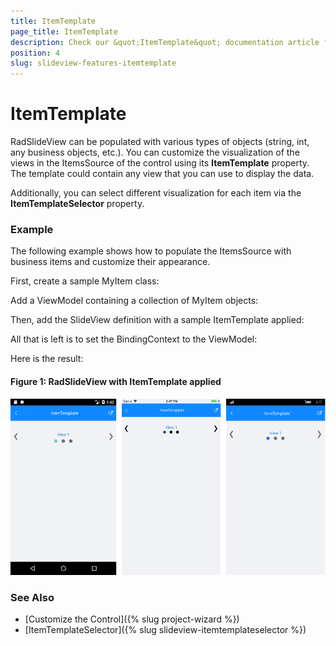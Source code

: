 ```yaml
---
title: ItemTemplate
page_title: ItemTemplate
description: Check our &quot;ItemTemplate&quot; documentation article for Telerik SlideView for Xamarin control.
position: 4
slug: slideview-features-itemtemplate
---
```


# ItemTemplate

RadSlideView can be populated with various types of objects (string, int, any business objects, etc.). You can customize the visualization of the views in the ItemsSource of the control using its **ItemTemplate** property. The template could contain any view that you can use to display the data.

Additionally, you can select different visualization for each item via the **ItemTemplateSelector** property.

### Еxample

The following example shows how to populate the ItemsSource with business items and customize their appearance.

First, create a sample MyItem class: 

<snippet id='slideview-itemtemplate-businessobject' />

Add a ViewModel containing a collection of MyItem objects:

<snippet id='slideview-itemtemplate-viewmodel' />

Then, add the SlideView definition with a sample ItemTemplate applied:

<snippet id='slideview-itemtemplate-xaml' />

All that is left is to set the BindingContext to the ViewModel:

<snippet id='slideview-itemtemplate-setviewmodel' />

Here is the result:
	
#### Figure 1: RadSlideView with ItemTemplate applied
![RadSlideView example](images/slideview-features-itemtemplate-0.png)

### See Also

- [Customize the Control]({% slug project-wizard %})
- [ItemTemplateSelector]({% slug slideview-itemtemplateselector %})

